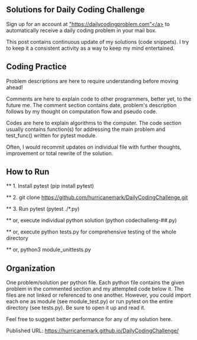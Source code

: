 ## Solutions for Daily Coding Challenge

Sign up for an account at <a href>"https://dailycodingproblem.com"</a> to automatically receive  a daily coding problem in your mail box.


This post contains continuous update of my solutions (code snippets).  I try to keep it a consistent activity as a way to keep my mind entertained.  

## Coding Practice
Problem descriptions are here to require understanding before moving ahead!

Comments are here to explain code to other programmers, better yet, to the future me.
The comment section contains date, problem's description follows by my thought on computation flow and pseudo code.

Codes are here to explain algorithms to the computer.
The code section usually contains function(s) for addressing the main problem and test_func() written for pytest module.

Often, I would recommit updates on individual file with further thoughts, improvement or total rewrite of the solution.


## How to Run

** 1.  Install pytest (pip install  pytest)

** 2.  git clone https://github.com/hurricanemark/DailyCodingChallenge.git

** 3.  Run pytest (pytest ./*.py)

**     or, execute individual python solution (python codechalleng-##.py)

**     or, execute python tests.py for comprehensive testing of the whole directory

**     or, python3 module_unittests.py

## Organization

One problem/solution per python file.
Each python file contains the given problem in the commented section and my attempted code below it.  The files are not linked or referenced to one another.  However, you could import each one as module (see module_test.py) or run pytest on the entire directory (see tests.py).  Be sure to open it up and read it.  

Feel free to suggest better performance for any of my solution here.


Published URL: https://hurricanemark.github.io/DailyCodingChallenge/
